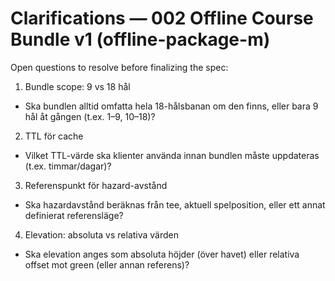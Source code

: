 # Clarifications — 002 Offline Course Bundle v1 (offline-package-m)

Open questions to resolve before finalizing the spec:

1) Bundle scope: 9 vs 18 hål
- Ska bundlen alltid omfatta hela 18-hålsbanan om den finns, eller bara 9 hål åt gången (t.ex. 1–9, 10–18)?

2) TTL för cache
- Vilket TTL-värde ska klienter använda innan bundlen måste uppdateras (t.ex. timmar/dagar)?

3) Referenspunkt för hazard-avstånd
- Ska hazardavstånd beräknas från tee, aktuell spelposition, eller ett annat definierat referensläge?

4) Elevation: absoluta vs relativa värden
- Ska elevation anges som absoluta höjder (över havet) eller relativa offset mot green (eller annan referens)?
